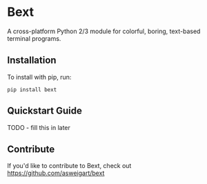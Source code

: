Bext
======

A cross-platform Python 2/3 module for colorful, boring, text-based terminal programs.

Installation
------------

To install with pip, run:

    pip install bext

Quickstart Guide
----------------

TODO - fill this in later

Contribute
----------

If you'd like to contribute to Bext, check out https://github.com/asweigart/bext
